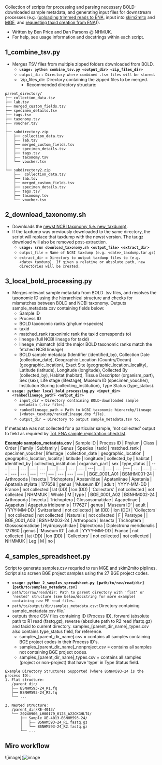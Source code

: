 Collection of scripts for processing and parsing necessary BOLD-downloaded sample metadata, and generating input files for downstream processes (e.g. ([uploading trimmed reads to ENA](https://github.com/bge-barcoding/ena-read-upload), input into [skim2mito](https://github.com/o-william-white/skim2mito) and [MGE](https://github.com/bge-barcoding/MitoGeneExtractor-BGE), and [requesting taxid creation from ENA](https://github.com/bge-barcoding/ena-taxid-creation))). 
- Written by Ben Price and Dan Parsons @ NHMUK.
- For help, see usage information and docstrings within each script.

## 1_combine_tsv.py ##
- Merges TSV files from multiple zipped folders downloaded from BOLD.
  - **`usage: python combine_tsv.py <output_dir> <zip_files_dir>`**
  - `output_dir: Directory where combined .tsv files will be stored.`
  - `zip_files_dir: Directory containing the zipped files to be merged.
    - Recommended directory structure:
```
parent_directory/
├── collection_data.tsv
├── lab.tsv
├── merged_custom_fields.tsv
├── specimen_details.tsv
├── tags.tsv
├── taxonomy.tsv
├── voucher.tsv
│
├── subdirectory.zip
│   ├── collection_data.tsv
│   ├── lab.tsv
│   ├── merged_custom_fields.tsv
│   ├── specimen_details.tsv
│   ├── tags.tsv
│   ├── taxonomy.tsv
│   └── voucher.tsv
│
└── subdirectory2.zip
    ├──  collection_data.tsv
    ├── lab.tsv
    ├── merged_custom_fields.tsv
    ├── specimen_details.tsv
    ├── tags.tsv
    ├── taxonomy.tsv
    └── voucher.tsv
```
 
## 2_download_taxonomy.sh ##
- Downloads the [newst NCBI taxonomy (i.e. new_taxdump)](https://ftp.ncbi.nlm.nih.gov/pub/taxonomy/new_taxdump/).
- If the taxdump was previously downloaded to the same directory, the script will replace that taxdump with the newst version. The tar.gz download will also be removed post-extraction.
  - **`usage: srun download_taxonomy.sh <output_file> <extract_dir>`**
  - `output_file = Name of NCBI taxdump (e.g. <date>_taxdump.tar.gz)`
  - `extract_dir = Directory to output taxdump files to (e.g. <date>_taxdump). If given a relative or absolute path, new directories will be created.`
 


## 3_local_bold_processing.py ##
- Merges relevant sample metadata from BOLD .tsv files, and resolves the taxonomic ID using the hierarchical structure and checks for mismatches between BOLD and NCBI taxonomy. Outputs sample_metadata.csv containing fields below:
  - Sample ID
  - Process ID
  - BOLD taxonomic ranks (phylum->species)
  - taxid
  - matched_rank (taxonimic rank the taxid corresponds to)
  - lineage (full NCBI lineage for taxid)
  - lineage_mismatch (did the major BOLD taxonomic ranks match the fetched NCBI lineage)
  - BOLD sample metadata (Identifier (identified_by), Collection Date (collection_date), Geographic Location (Country/Ocean) (geographic_location), Exact Site (geographic_location_locality), Latitude (latitude), Longitude (longitude), Collected By (collected_by), Habitat (habitat), Tissue Descriptor (organism_part), Sex (sex), Life stage (lifestage), Museum ID (specimen_voucher), Institution Storing (collecting_institution), Type Status (type_status).
- **`usage: python local_bold_processing.py <input_dir> <rankedlineage_path> <output_dir>`**
  - `input_dir = Directory containing BOLD-downloaded sample metadata (.tsv files).`
  - `rankedlineage_path = Path to NCBI taxonomic hierarchy/lineage (<date>_taxdump/rankedlineage.dmp file).`
  - `output_dir = Directory to output sample_metadata.tsv to.`
 
If metadata was not collected for a particular sample, 'not collected' output to field as required by [ToL ENA sample registration checklist](https://www.ebi.ac.uk/ena/browser/view/ERC000053).

**Example samples_metadata.csv**
| Sample ID | Process ID  | Phylum | Class | Order | Family | Subfamily | Genus | Species  | taxid | matched_rank | specimen_voucher | lifestage | collection_date | geographic_location | geographic_location_locality | latitude | longitude | collected_by | habitat | identified_by | collecting_institution | organism_part | sex | type_status |
| --- | --- | --- | --- | --- | --- | --- | --- | --- | ---| --- | --- | --- |--- | --- | --- | --- | --- | --- | --- | ---| --- | --- | --- | --- |
| BGE_0001_A01  | BSNHM001-24 | Arthropoda | Insecta | Trichoptera | Apataniidae | Apataniinae | Apatania | Apatania stylata | 177658 | genus | 'Museum ID' | adult | YYYY-MM-DD | France | not collected | lat (DD) | lon (DD) | 'Collectors' | not collected | not collected | NHMMUK | Whole | M | type |
| BGE_0001_A02 | BSNHM002-24 | Arthropoda | Insecta | Trichoptera | Glossosomatidae | Agapetinae | Agapetus | Agapetus iridipennis | 177627 | genus | 'Museum ID' | adult | YYYY-MM-DD | Switzerland | not collected | lat (DD) | lon (DD) | 'Collectors' | not collected | not collected | Naturalis | not collected | F | Paratype |
| BGE_0001_A03 | BSNHM003-24 | Arthropoda | Insecta | Trichoptera | Glossosomatidae | Hydropsychidae | Diplectrona | Diplectrona meridionalis | 177860 | genus | 'Museum ID' | adult | YYYY-MM-DD |  France | not collected | lat (DD) | lon (DD) | 'Collectors' | not collected | not collected | NHMMUK | Leg | M | no |
 
## 4_samples_spreadsheet.py ##
Script to generate samples.csv requried to run MGE and skim2mito piplines. Script also screen BGE project samples using the 27 BGE project codes.
- **`usage: python 2_samples_spreadsheet.py [path/to/raw/read/dir] [path/to/samples_metadata.csv]`**
- `path/to/raw/read/dir: Path to parent directory with 'flat' or 'nested' structure (see below/docstring for more example) containing raw PE read files.`
- `path/to/output/dir/samples_metadata.csv`: Directory containing sample_metadata.csv file.`
- outputs three CSV files containing ID (Process ID), forward (absolute path to R1 read (fastq.gz), reverse (absolute path to R2 read (fastq.gz) and taxid to current directory. samples_[parent_dir_name]_types.csv also contains type_status field, for reference.
  - samples_[parent_dir_name].csv = contains all samples containing BGE project codes in their Process ID's.
  - samples_[parent_dir_name]_nonproject.csv = contains all samples not containing BGE project codes.
  - samples_[parent_dir_name]_types.csv = contains all samples (project or non-project) that have 'type' in Type Status field.
```
Example Directory Structures Supported (where BSNHM593-24 is the process ID):
1. Flat structure:
   /parent_dir/
   ├── BSNHM593-24_R1.fq
   ├── BSNHM593-24_R2.fq
   └── ...

2. Nested structure:
   /parent_dir/XE-4013/
   └── 20240906_LH00179_0123_A22CKGHLT4/
       ├── Sample_XE-4013-BSNHM593-24/
       │   ├── BSNHM593-24_R1.fastq.gz
       │   └── BSNHM593-24_R2.fastq.gz
       └── ...
```

## Miro workflow ##
![image](![image](https://github.com/user-attachments/assets/dd960f04-2957-4ef1-bd58-d5457ecba777)
